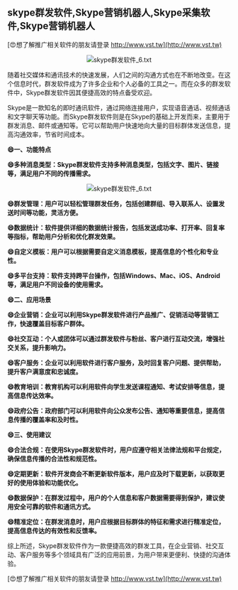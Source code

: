 ## **skype群发软件,Skype营销机器人,Skype采集软件,Skype营销机器人**

[😍想了解推广相关软件的朋友请登录 http://www.vst.tw](http://www.vst.tw)

 <center><img src="https://vst.tw/MP4/tuiguang/png/7.png" alt="skype群发软件_6.txt"></center>

随着社交媒体和通讯技术的快速发展，人们之间的沟通方式也在不断地改变。在这个信息时代，群发软件成为了许多企业和个人必备的工具之一。而在众多的群发软件中，Skype群发软件因其便捷高效的特点备受欢迎。

Skype是一款知名的即时通讯软件，通过网络连接用户，实现语音通话、视频通话和文字聊天等功能。而Skype群发软件则是在Skype的基础上开发而来，主要用于群发消息、邮件或通知等。它可以帮助用户快速地向大量的目标群体发送信息，提高沟通效率，节省时间成本。

**😄一、功能特点**

**😄多种消息类型：Skype群发软件支持多种消息类型，包括文字、图片、链接等，满足用户不同的传播需求。**

 <center><img src="https://vst.tw/MP4/tuiguang/png/1.png" alt="skype群发软件_6.txt"></center>

**😄群发管理：用户可以轻松管理群发任务，包括创建群组、导入联系人、设置发送时间等功能，灵活方便。**

**😄数据统计：软件提供详细的数据统计报告，包括发送成功率、打开率、回复率等指标，帮助用户分析和优化群发效果。**

**😄自定义模板：用户可以根据需要自定义消息模板，提高信息的个性化和专业性。**

**😄多平台支持：软件支持跨平台操作，包括Windows、Mac、iOS、Android等，满足用户不同设备的使用需求。**

**😄二、应用场景**

**😄企业营销：企业可以利用Skype群发软件进行产品推广、促销活动等营销工作，快速覆盖目标客户群体。**

**😄社交互动：个人或团体可以通过群发软件与粉丝、客户进行互动交流，增强社交关系，提升影响力。**

**😄客户服务：企业可以利用软件进行客户服务，及时回复客户问题、提供帮助，提升客户满意度和忠诚度。**

**😄教育培训：教育机构可以利用软件向学生发送课程通知、考试安排等信息，提高信息传达效率。**

**😄政府公告：政府部门可以利用软件向公众发布公告、通知等重要信息，提高信息传播的覆盖率和及时性。**

**😄三、使用建议**

**😄合法合规：在使用Skype群发软件时，用户应遵守相关法律法规和平台规定，确保信息传播的合法性和规范性。**

**😄定期更新：软件开发商会不断更新软件版本，用户应及时下载更新，以获取更好的使用体验和功能优化。**

**😄数据保护：在群发过程中，用户的个人信息和客户数据需要得到保护，建议使用安全可靠的软件和通讯方式。**

**😄精准定位：在群发消息时，用户应根据目标群体的特征和需求进行精准定位，提高信息传达的有效性和反馈率。**

综上所述，Skype群发软件作为一款便捷高效的群发工具，在企业营销、社交互动、客户服务等多个领域具有广泛的应用前景，为用户带来更便利、快捷的沟通体验。

[😍想了解推广相关软件的朋友请登录 http://www.vst.tw](http://www.vst.tw)



